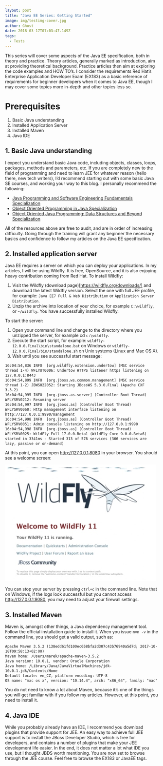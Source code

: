 ```yaml
---
layout: post
title: "Java EE Series: Getting Started"
image: img/testimg-cover.jpg
author: Ghost
date: 2018-03-17T07:03:47.149Z
tags: 
  - Tests
---
```


This series will cover some aspects of the Java EE specification, both in theory and practice. Theory articles, generally marked as introduction, aim at providing theoretical background. Practice articles then aim at exploring the code examples and HOW TO’s. I consider the requirements Red Hat’s Enterprise Application Developer Exam (EX183) as a basic reference of requirements for beginner developers when it comes to Java EE, though I may cover some topics more in-depth and other topics less so.

# Prerequisites

1. Basic Java understanding
2. Installed Application Server 
3. Installed Maven
4. Java IDE

## 1. Basic Java understanding

I expect you understand basic Java code, including objects, classes, loops, packages, methods and parameters, etc. If you are completely new to the field of programming and need to learn JEE for whatever reason (hello there, new tech writers), I’d recommend starting out with some basic Java SE courses, and working your way to this blog. I personally recommend the following:

* [Java Programming and Software Engineering Fundamentals Specialization](https://www.coursera.org/specializations/java-programming)
* [Object Oriented Programming in Java Specialization](https://www.coursera.org/specializations/object-oriented-programming)
* [Object Oriented Java Programming: Data Structures and Beyond Specialization](https://www.coursera.org/specializations/java-object-oriented)

All of the resources above are free to audit, and are in order of increasing difficulty. Going through the training will grant any beginner the necessary basics and confidence to follow my articles on the Java EE specification.

## 2. Installed application server

Java EE requires a server on which you can deploy your applications. In my articles, I will be using Wildfly. It is free, OpenSource, and it is also enjoying heavy contribution coming from Red Hat.
To install Wildfly:

1. Visit the Wildfly (download page)[https://wildfly.org/downloads/] and download the latest Wildfly version. Select the one with full JEE profile, for example: `Java EE7 Full & Web Distribution` or `Application Server Distribution`. 
2. Unzip the archive into location of your choice, for example `C:\wildfly`, or `~/wildfly`. You have successfully installed Wildfly. 

To start the server:
1. Open your command line and change to the directory where you unzipped the server, for example cd `c:\wildfly`.
2. Execute the start script, for example: `wildfly-12.0.0.Final\bin\standalone.bat` on Windows or `wildfly-12.0.0.Final/bin/standalone.sh` on Unix systems (Linux and Mac OS X).
3. Wait until you see successful start message:

```shell
16:04:54,836 INFO  [org.wildfly.extension.undertow] (MSC service thread 1-4) WFLYUT0006: Undertow HTTPS listener https listening on 127.0.0.1:8443
16:04:54,899 INFO  [org.jboss.ws.common.management] (MSC service thread 1-2) JBWS022052: Starting JBossWS 5.3.0.Final (Apache CXF 3.3.2)
16:04:54,995 INFO  [org.jboss.as.server] (Controller Boot Thread) WFLYSRV0212: Resuming server
16:04:54,997 INFO  [org.jboss.as] (Controller Boot Thread) WFLYSRV0060: Http management interface listening on http://127.0.0.1:9990/management
16:04:54,998 INFO  [org.jboss.as] (Controller Boot Thread) WFLYSRV0051: Admin console listening on http://127.0.0.1:9990
16:04:54,998 INFO  [org.jboss.as] (Controller Boot Thread) WFLYSRV0025: WildFly Full 17.0.0.Beta1 (WildFly Core 9.0.0.Beta6) started in 3341ms - Started 313 of 576 services (366 services are lazy, passive or on-demand)
```

At this point, you can open http://127.0.0.1:8080 in your browser. You should see a welcome screen:


![Wildfly welcome screen](img/wildfly.jpg)

You can stop your server by pressing `ctrl+c` in the command line. Note that on Windows, if the logs look successful but you cannot access http://127.0.0.1:8080, you may need to adjust your firewall settings.

## 3. Installed Maven

Maven is, amongst other things, a Java dependency management tool. Follow the official installation guide to install it. When you issue `mvn -v` in the command line, you should get a valid output, such as:

```shell
Apache Maven 3.5.2 (138edd61fd100ec658bfa2d307c43b76940a5d7d; 2017-10-18T09:58:13+02:00)
Maven home: /Users/marek/apache-maven-3.5.2
Java version: 10.0.1, vendor: Oracle Corporation
Java home: /Library/Java/JavaVirtualMachines/jdk-10.0.1.jdk/Contents/Home
Default locale: en_CZ, platform encoding: UTF-8
OS name: "mac os x", version: "10.14.4", arch: "x86_64", family: "mac"
```

You do not need to know a lot about Maven, because it’s one of the things you will get familiar with if you follow my articles. However, at this point, you need to install it.

## 4. Java IDE

While you probably already have an IDE, I recommend you download plugins that provide support for JEE. An easy way to achieve full JEE support is to install the JBoss Developer Studio, which is free for developers, and contains a number of plugins that make your JEE development life easier. In the end, it does not matter a lot what IDE you use, but I thought JBDS worth mentioning.
You are now set to browse through the JEE course. Feel free to browse the EX183 or JavaEE tags.